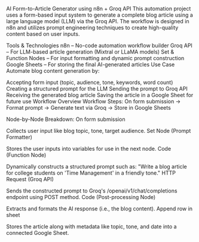 AI Form-to-Article Generator using n8n + Groq API
This automation project uses a form-based input system to generate a complete blog article using a large language model (LLM) via the Groq API. The workflow is designed in n8n and utilizes prompt engineering techniques to create high-quality content based on user inputs.

Tools & Technologies
n8n – No-code automation workflow builder
Groq API – For LLM-based article generation (Mixtral or LLaMA models)
Set & Function Nodes – For input formatting and dynamic prompt construction
Google Sheets – For storing the final AI-generated articles
Use Case
Automate blog content generation by:

Accepting form input (topic, audience, tone, keywords, word count)
Creating a structured prompt for the LLM
Sending the prompt to Groq API
Receiving the generated blog article
Saving the article in a Google Sheet for future use
Workflow Overview
Workflow Steps:
On form submission → Format prompt → Generate text via Groq → Store in Google Sheets

Node-by-Node Breakdown:
On form submission

Collects user input like blog topic, tone, target audience.
Set Node (Prompt Formatter)

Stores the user inputs into variables for use in the next node.
Code (Function Node)

Dynamically constructs a structured prompt such as:
"Write a blog article for college students on 'Time Management' in a friendly tone."
HTTP Request (Groq API)

Sends the constructed prompt to Groq's /openai/v1/chat/completions endpoint using POST method.
Code (Post-processing Node)

Extracts and formats the AI response (i.e., the blog content).
Append row in sheet

Stores the article along with metadata like topic, tone, and date into a connected Google Sheet.
